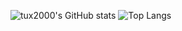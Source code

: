 ![tux2000's GitHub stats](https://github-readme-stats.vercel.app/api?username=tux2000&count_private=true) ![Top Langs](https://github-readme-stats.vercel.app/api/top-langs/?username=tux2000&layout=compact)

<!--

### Hi there 👋

**tux2000/tux2000** is a ✨ _special_ ✨ repository because its `README.md` (this file) appears on your GitHub profile.

Here are some ideas to get you started:

- 🔭 I’m currently working on ...
- 🌱 I’m currently learning ...
- 👯 I’m looking to collaborate on ...
- 🤔 I’m looking for help with ...
- 💬 Ask me about ...
- 📫 How to reach me: ...
- 😄 Pronouns: ...
- ⚡ Fun fact: ...
-->
